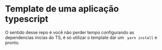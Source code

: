 # Template de uma aplicação typescript

O sentido desse repo é você não perder tempo configurando as dependencias inicias do TS, é só utilizar o template dar um ``` yarn install``` e pronto.
